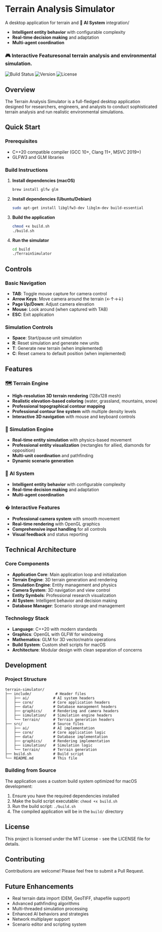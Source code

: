 # Terrain Analysis Simulator

A desktop application for terrain and 🤖 **AI System** integration/
- **Intelligent entity behavior** with configurable complexity
- **Real-time decision making** and adaptation
- **Multi-agent coordination**

### 🎮 **Interactive Features**onal terrain analysis and environmental simulation.

![Build Status](https://img.shields.io/badge/build-passing-brightgreen)
![Version](https://img.shields.io/badge/version-1.0.0-blue)
![License](https://img.shields.io/badge/license-MIT-green)

## Overview

The Terrain Analysis Simulator is a full-fledged desktop application designed for researchers, engineers, and analysts to conduct sophisticated terrain analysis and run realistic environmental simulations.

## Quick Start

### Prerequisites
- C++20 compatible compiler (GCC 10+, Clang 11+, MSVC 2019+)
- GLFW3 and GLM libraries

### Build Instructions

1. **Install dependencies (macOS)**
   ```bash
   brew install glfw glm
   ```

2. **Install dependencies (Ubuntu/Debian)**
   ```bash
   sudo apt-get install libglfw3-dev libglm-dev build-essential
   ```

3. **Build the application**
   ```bash
   chmod +x build.sh
   ./build.sh
   ```

4. **Run the simulator**
   ```bash
   cd build
   ./TerrainSimulator
   ```

## Controls

### Basic Navigation
- **TAB**: Toggle mouse capture for camera control
- **Arrow Keys**: Move camera around the terrain (←↑→↓)
- **Page Up/Down**: Adjust camera elevation
- **Mouse**: Look around (when captured with TAB)
- **ESC**: Exit application

### Simulation Controls
- **Space**: Start/pause unit simulation
- **R**: Reset simulation and generate new units
- **T**: Generate new terrain (when implemented)
- **C**: Reset camera to default position (when implemented)

## Features

### 🗺️ **Terrain Engine**
- **High-resolution 3D terrain rendering** (128x128 mesh)
- **Realistic elevation-based coloring** (water, grassland, mountains, snow)
- **Professional topographical contour mapping**
- **Professional contour line system** with multiple density levels
- **Interactive 3D navigation** with mouse and keyboard controls

### 🎯 **Simulation Engine**
- **Real-time entity simulation** with physics-based movement
- **Professional entity visualization** (rectangles for allied, diamonds for opposition)
- **Multi-unit coordination** and pathfinding
- **Dynamic scenario generation**

### 🤖 **AI System**
- **Intelligent entity behavior** with configurable complexity
- **Real-time decision making** and adaptation
- **Multi-agent coordination**

### � **Interactive Features**
- **Professional camera system** with smooth movement
- **Real-time rendering** with OpenGL graphics
- **Comprehensive input handling** for all controls
- **Visual feedback** and status reporting

## Technical Architecture

### Core Components
- **Application Core**: Main application loop and initialization
- **Terrain Engine**: 3D terrain generation and rendering
- **Simulation Engine**: Entity management and physics
- **Camera System**: 3D navigation and view control
- **Entity Symbols**: Professional research visualization
- **AI System**: Intelligent behavior and decision making
- **Database Manager**: Scenario storage and management

### Technology Stack
- **Language**: C++20 with modern standards
- **Graphics**: OpenGL with GLFW for windowing
- **Mathematics**: GLM for 3D vector/matrix operations
- **Build System**: Custom shell scripts for macOS
- **Architecture**: Modular design with clean separation of concerns

## Development

### Project Structure
```
terrain-simulator/
├── include/           # Header files
│   ├── ai/           # AI system headers
│   ├── core/         # Core application headers
│   ├── data/         # Database management headers
│   ├── graphics/     # Rendering and camera headers
│   ├── simulation/   # Simulation engine headers
│   └── terrain/      # Terrain generation headers
├── src/              # Source files
│   ├── ai/           # AI implementation
│   ├── core/         # Core application logic
│   ├── data/         # Database implementation
│   ├── graphics/     # Rendering implementation
│   ├── simulation/   # Simulation logic
│   └── terrain/      # Terrain generation
├── build.sh          # Build script
└── README.md         # This file
```

### Building from Source
The application uses a custom build system optimized for macOS development:

1. Ensure you have the required dependencies installed
2. Make the build script executable: `chmod +x build.sh`
3. Run the build script: `./build.sh`
4. The compiled application will be in the `build/` directory

## License

This project is licensed under the MIT License - see the LICENSE file for details.

## Contributing

Contributions are welcome! Please feel free to submit a Pull Request.

## Future Enhancements

- Real terrain data import (DEM, GeoTIFF, shapefile support)
- Advanced pathfinding algorithms
- Multi-threaded simulation processing
- Enhanced AI behaviors and strategies
- Network multiplayer support
- Scenario editor and scripting system
